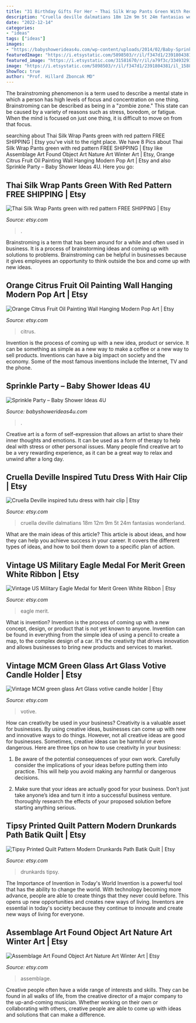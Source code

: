 ```yaml
---
title: "31 Birthday Gifts For Her ~ Thai Silk Wrap Pants Green With Red Pattern Free Shipping"
description: "Cruella deville dalmatians 18m 12m 9m 5t 24m fantasias wonderland"
date: "2022-12-14"
categories:
- "ideas"
tags: ["ideas"]
images:
- "https://babyshowerideas4u.com/wp-content/uploads/2014/02/Baby-Sprinkle-Party.jpg"
featuredImage: "https://i.etsystatic.com/5898503/r/il/f347d1/2391804381/il_1588xN.2391804381_9016.jpg"
featured_image: "https://i.etsystatic.com/31581670/r/il/a79f3c/3349329173/il_1588xN.3349329173_ocur.jpg"
image: "https://i.etsystatic.com/5898503/r/il/f347d1/2391804381/il_1588xN.2391804381_9016.jpg"
ShowToc: true
author: "Prof. Hillard Zboncak MD"
---
```



The brainstroming phenomenon is a term used to describe a mental state in which a person has high levels of focus and concentration on one thing. Brainstroming can be described as being in a "zombie zone." This state can be caused by a variety of reasons such as stress, boredom, or fatigue. When the mind is focused on just one thing, it is difficult to move on from that focus.

	

		
searching about Thai Silk Wrap Pants green with red pattern FREE SHIPPING | Etsy you've visit to the right place. We have 8 Pics about Thai Silk Wrap Pants green with red pattern FREE SHIPPING | Etsy like Assemblage Art Found Object Art Nature Art Winter Art | Etsy, Orange Citrus Fruit Oil Painting Wall Hanging Modern Pop Art | Etsy and also Sprinkle Party – Baby Shower Ideas 4U. Here you go:
		
    
## Thai Silk Wrap Pants Green With Red Pattern FREE SHIPPING | Etsy

<img loading=lazy src="https://i.etsystatic.com/6879691/r/il/8a2b3c/340824041/il_fullxfull.340824041.jpg" onerror="this.onerror=null;this.src='https://tse1.mm.bing.net/th?id=OIP.pJtDoRRPUwf_j7_Au8MucgHaPD&amp;pid=15.1';" alt="Thai Silk Wrap Pants green with red pattern FREE SHIPPING | Etsy">

_Source: etsy.com_

>. 

	

Brainstroming is a term that has been around for a while and often used in business. It is a process of brainstorming ideas and coming up with solutions to problems. Brainstroming can be helpful in businesses because it gives employees an opportunity to think outside the box and come up with new ideas.

    
## Orange Citrus Fruit Oil Painting Wall Hanging Modern Pop Art | Etsy

<img loading=lazy src="https://i.etsystatic.com/5898503/r/il/f347d1/2391804381/il_1588xN.2391804381_9016.jpg" onerror="this.onerror=null;this.src='https://tse4.mm.bing.net/th?id=OIP.Br7_NzgPgN43QJHowGPa3QHaJ3&amp;pid=15.1';" alt="Orange Citrus Fruit Oil Painting Wall Hanging Modern Pop Art | Etsy">

_Source: etsy.com_

>citrus. 

	

Invention is the process of coming up with a new idea, product or service. It can be something as simple as a new way to make a coffee or a new way to sell products. Inventions can have a big impact on society and the economy. Some of the most famous inventions include the Internet, TV and the phone.

    
## Sprinkle Party – Baby Shower Ideas 4U

<img loading=lazy src="https://babyshowerideas4u.com/wp-content/uploads/2014/02/Baby-Sprinkle-Party.jpg" onerror="this.onerror=null;this.src='https://tse3.mm.bing.net/th?id=OIP.we23DYlOavcQUb_hQciecAHaLZ&amp;pid=15.1';" alt="Sprinkle Party – Baby Shower Ideas 4U">

_Source: babyshowerideas4u.com_

>. 

	

Creative art is a form of self-expression that allows an artist to share their inner thoughts and emotions. It can be used as a form of therapy to help deal with stress or other personal issues. Many people find creative art to be a very rewarding experience, as it can be a great way to relax and unwind after a long day.

    
## Cruella Deville Inspired Tutu Dress With Hair Clip | Etsy

<img loading=lazy src="https://i.etsystatic.com/6183001/r/il/6ac6e6/468704616/il_1588xN.468704616_2aa8.jpg" onerror="this.onerror=null;this.src='https://tse2.mm.bing.net/th?id=OIP.hoyr9gZ-uyJ5auJZLxJ_FgHaJ3&amp;pid=15.1';" alt="Cruella Deville inspired tutu dress with hair clip | Etsy">

_Source: etsy.com_

>cruella deville dalmatians 18m 12m 9m 5t 24m fantasias wonderland. 

	

What are the main ideas of this article?
This article is about ideas, and how they can help you achieve success in your career. It covers the different types of ideas, and how to boil them down to a specific plan of action.

    
## Vintage US Military Eagle Medal For Merit Green White Ribbon | Etsy

<img loading=lazy src="https://i.etsystatic.com/31581670/r/il/a79f3c/3349329173/il_1588xN.3349329173_ocur.jpg" onerror="this.onerror=null;this.src='https://tse2.mm.bing.net/th?id=OIP.TANQhECHJGRg4n80gVXgKgHaJ3&amp;pid=15.1';" alt="Vintage US Military Eagle Medal for Merit Green White Ribbon | Etsy">

_Source: etsy.com_

>eagle merit. 

	

What is invention?
Invention is the process of coming up with a new concept, design, or product that is not yet known to anyone. Invention can be found in everything from the simple idea of using a pencil to create a map, to the complex design of a car. It's the creativity that drives innovation and allows businesses to bring new products and services to market.

    
## Vintage MCM Green Glass Art Glass Votive Candle Holder | Etsy

<img loading=lazy src="https://i.etsystatic.com/28424034/r/il/b1ad13/2994963965/il_1588xN.2994963965_9hsz.jpg" onerror="this.onerror=null;this.src='https://tse4.mm.bing.net/th?id=OIP.pO1UUp3QO73iAR47yQDopQHaJ3&amp;pid=15.1';" alt="Vintage MCM green glass Art Glass votive candle holder | Etsy">

_Source: etsy.com_

>votive. 

	

How can creativity be used in your business?
Creativity is a valuable asset for businesses. By using creative ideas, businesses can come up with new and innovative ways to do things. However, not all creative ideas are good for businesses. Sometimes, creative ideas can be harmful or even dangerous. Here are three tips on how to use creativity in your business: 
1) Be aware of the potential consequences of your own work. Carefully consider the implications of your ideas before putting them into practice. This will help you avoid making any harmful or dangerous decisions. 

2) Make sure that your ideas are actually good for your business. Don’t just take anyone’s idea and turn it into a successful business venture. thoroughly research the effects of your proposed solution before starting anything serious.

    
## Tipsy Printed Quilt Pattern Modern Drunkards Path Batik Quilt | Etsy

<img loading=lazy src="https://i.etsystatic.com/15482092/r/il/fa5d2d/3015921347/il_1588xN.3015921347_h8bu.jpg" onerror="this.onerror=null;this.src='https://tse4.mm.bing.net/th?id=OIP.3gDOGDtEq8qdd_ubwszEUQHaJ4&amp;pid=15.1';" alt="Tipsy Printed Quilt Pattern Modern Drunkards Path Batik Quilt | Etsy">

_Source: etsy.com_

>drunkards tipsy. 

	

The Importance of Invention in Today's World
Invention is a powerful tool that has the ability to change the world. With technology becoming more advance, people are able to create things that they never could before. This opens up new opportunities and creates new ways of living. Inventors are essential in today's society because they continue to innovate and create new ways of living for everyone.

    
## Assemblage Art Found Object Art Nature Art Winter Art | Etsy

<img loading=lazy src="https://i.etsystatic.com/22376122/r/il/9f8353/2766769179/il_1588xN.2766769179_7riz.jpg" onerror="this.onerror=null;this.src='https://tse1.mm.bing.net/th?id=OIP.Fj7b8Yqdh5YEsX3Ce476eQHaJ3&amp;pid=15.1';" alt="Assemblage Art Found Object Art Nature Art Winter Art | Etsy">

_Source: etsy.com_

>assemblage. 

	

Creative people often have a wide range of interests and skills. They can be found in all walks of life, from the creative director of a major company to the up-and-coming musician. Whether working on their own or collaborating with others, creative people are able to come up with ideas and solutions that can make a difference.

